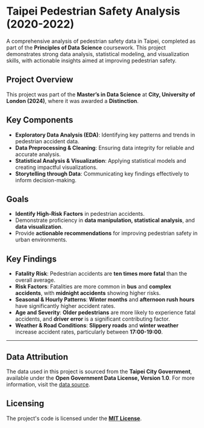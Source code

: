 # Taipei Pedestrian Safety Analysis (2020-2022)

A comprehensive analysis of pedestrian safety data in Taipei, completed as part of the **Principles of Data Science** coursework. This project demonstrates strong data analysis, statistical modeling, and visualization skills, with actionable insights aimed at improving pedestrian safety.

## Project Overview
This project was part of the **Master’s in Data Science** at **City, University of London (2024)**, where it was awarded a **Distinction**.

## Key Components
- **Exploratory Data Analysis (EDA)**: Identifying key patterns and trends in pedestrian accident data.
- **Data Preprocessing & Cleaning**: Ensuring data integrity for reliable and accurate analysis.
- **Statistical Analysis & Visualization**: Applying statistical models and creating impactful visualizations.
- **Storytelling through Data**: Communicating key findings effectively to inform decision-making.

## Goals
- **Identify High-Risk Factors** in pedestrian accidents.
- Demonstrate proficiency in **data manipulation, statistical analysis**, and **data visualization**.
- Provide **actionable recommendations** for improving pedestrian safety in urban environments.

## Key Findings
- **Fatality Risk**: Pedestrian accidents are **ten times more fatal** than the overall average.
- **Risk Factors**: Fatalities are more common in **bus** and **complex accidents**, with **midnight accidents** showing higher risks.
- **Seasonal & Hourly Patterns**: **Winter months** and **afternoon rush hours** have significantly higher accident rates.
- **Age and Severity**: **Older pedestrians** are more likely to experience fatal accidents, and **driver error** is a significant contributing factor.
- **Weather & Road Conditions**: **Slippery roads** and **winter weather** increase accident rates, particularly between **17:00-19:00**.

---

## Data Attribution
The data used in this project is sourced from the **Taipei City Government**, available under the **Open Government Data License, Version 1.0**. For more information, visit the [data source](https://data.gov.tw/en/datasets/130110).

## Licensing
The project's code is licensed under the **[MIT License](LICENSE)**.

